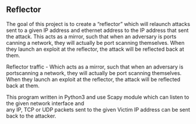 ## Reflector

The goal of this project is to create a “reflector” which will relaunch attacks sent to a given IP address and ethernet address to the IP address that sent the attack. This acts as a mirror, such that when an adversary is ports canning a network, they will actually be port scanning themselves. When they launch an exploit at the reflector, the attack will be reflected back at them. 

Reflector traffic -  Which acts as a mirror, such that when an adversary is portscanning a network, 
they will actually be port scanning themselves. When they launch an exploit at the reflector, 
the attack will be reflected back at them. 

This program written in Python3 and use Scapy module which can listen to the given network interface and  
any IP, TCP or UDP packets sent to the given Victim IP address can be sent back to the attacker.